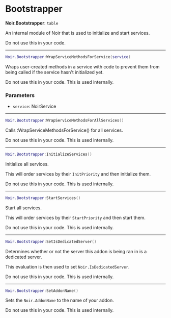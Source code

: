 # Bootstrapper

**Noir.Bootstrapper**: `table`

An internal module of Noir that is used to initialize and start services.

Do not use this in your code.

---

```lua
Noir.Bootstrapper:WrapServiceMethodsForService(service)
```
Wraps user-created methods in a service with code to prevent them from being called if the service hasn't initialized yet.

Do not use this in your code. This is used internally.

### Parameters
- `service`: NoirService

---

```lua
Noir.Bootstrapper:WrapServiceMethodsForAllServices()
```
Calls :WrapServiceMethodsForService() for all services.

Do not use this in your code. This is used internally.

---

```lua
Noir.Bootstrapper:InitializeServices()
```
Initialize all services.

This will order services by their `InitPriority` and then initialize them.

Do not use this in your code. This is used internally.

---

```lua
Noir.Bootstrapper:StartServices()
```
Start all services.

This will order services by their `StartPriority` and then start them.

Do not use this in your code. This is used internally.

---

```lua
Noir.Bootstrapper:SetIsDedicatedServer()
```
Determines whether or not the server this addon is being ran in is a dedicated server.

This evaluation is then used to set `Noir.IsDedicatedServer`.

Do not use this in your code. This is used internally.

---

```lua
Noir.Bootstrapper:SetAddonName()
```
Sets the `Noir.AddonName` to the name of your addon.

Do not use this in your code. This is used internally.